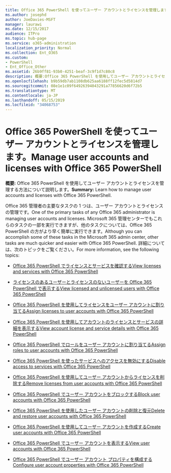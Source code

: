 ```yaml
---
title: Office 365 PowerShell を使ってユーザー アカウントとライセンスを管理します。
ms.author: josephd
author: JoeDavies-MSFT
manager: laurawi
ms.date: 12/15/2017
audience: ITPro
ms.topic: hub-page
ms.service: o365-administration
localization_priority: Normal
ms.collection: Ent_O365
ms.custom:
- PowerShell
- Ent_Office_Other
ms.assetid: 26b9ff81-93b0-4251-beaf-3c9f1d7c80c8
description: 概要:Office 365 PowerShell を使用してユーザー アカウントとライセンスを管理する方法について説明します。
ms.openlocfilehash: b9b59db7ab1108db625aa6188ff12fec5d5814d7
ms.sourcegitcommit: 08e1e1c09f64926394043291a77856620d6f72b5
ms.translationtype: MT
ms.contentlocale: ja-JP
ms.lasthandoff: 05/15/2019
ms.locfileid: "34068753"
---
```

# <a name="manage-user-accounts-and-licenses-with-office-365-powershell"></a><span data-ttu-id="9c38c-103">Office 365 PowerShell を使ってユーザー アカウントとライセンスを管理します。</span><span class="sxs-lookup"><span data-stu-id="9c38c-103">Manage user accounts and licenses with Office 365 PowerShell</span></span>

 <span data-ttu-id="9c38c-104">**概要:** Office 365 PowerShell を使用してユーザー アカウントとライセンスを管理する方法について説明します。</span><span class="sxs-lookup"><span data-stu-id="9c38c-104">**Summary:** Learn how to manage user accounts and licenses with Office 365 PowerShell.</span></span>
  
<span data-ttu-id="9c38c-105">Office 365 管理者の主要なタスクの 1 つは、ユーザー アカウントとライセンスの管理です。</span><span class="sxs-lookup"><span data-stu-id="9c38c-105">One of the primary tasks of any Office 365 administrator is managing user accounts and licenses.</span></span> <span data-ttu-id="9c38c-106">Microsoft 365 管理センターでもこれらのタスクの一部を実行できますが、他のタスクについては、Office 365 PowerShell の方がより早く簡単に実行できます。</span><span class="sxs-lookup"><span data-stu-id="9c38c-106">Although you can accomplish some of these tasks in the Microsoft 365 admin center, other tasks are much quicker and easier with Office 365 PowerShell.</span></span> <span data-ttu-id="9c38c-107">詳細については、次のトピックをご覧ください。</span><span class="sxs-lookup"><span data-stu-id="9c38c-107">For more information, see the following topics:</span></span>
  
- [<span data-ttu-id="9c38c-108">Office 365 PowerShell でライセンスとサービスを確認する</span><span class="sxs-lookup"><span data-stu-id="9c38c-108">View licenses and services with Office 365 PowerShell</span></span>](view-licenses-and-services-with-office-365-powershell.md)
    
- [<span data-ttu-id="9c38c-109">ライセンスのあるユーザーとライセンスのないユーザーを Office 365 PowerShell で表示する</span><span class="sxs-lookup"><span data-stu-id="9c38c-109">View licensed and unlicensed users with Office 365 PowerShell</span></span>](view-licensed-and-unlicensed-users-with-office-365-powershell.md)
    
- [<span data-ttu-id="9c38c-110">Office 365 PowerShell を使用してライセンスをユーザー アカウントに割り当てる</span><span class="sxs-lookup"><span data-stu-id="9c38c-110">Assign licenses to user accounts with Office 365 PowerShell</span></span>](assign-licenses-to-user-accounts-with-office-365-powershell.md)
    
- [<span data-ttu-id="9c38c-111">Office 365 PowerShell を使用してアカウントのライセンスとサービスの詳細を表示する</span><span class="sxs-lookup"><span data-stu-id="9c38c-111">View account license and service details with Office 365 PowerShell</span></span>](view-account-license-and-service-details-with-office-365-powershell.md)
    
- [<span data-ttu-id="9c38c-112">Office 365 PowerShell でロールをユーザー アカウントに割り当てる</span><span class="sxs-lookup"><span data-stu-id="9c38c-112">Assign roles to user accounts with Office 365 PowerShell</span></span>](assign-roles-to-user-accounts-with-office-365-powershell.md)
    
- [<span data-ttu-id="9c38c-113">Office 365 PowerShell を使ったサービスへのアクセスを無効にする</span><span class="sxs-lookup"><span data-stu-id="9c38c-113">Disable access to services with Office 365 PowerShell</span></span>](disable-access-to-services-with-office-365-powershell.md)
    
- [<span data-ttu-id="9c38c-114">Office 365 PowerShell を使用してユーザー アカウントからライセンスを削除する</span><span class="sxs-lookup"><span data-stu-id="9c38c-114">Remove licenses from user accounts with Office 365 PowerShell</span></span>](remove-licenses-from-user-accounts-with-office-365-powershell.md)
    
- [<span data-ttu-id="9c38c-115">Office 365 PowerShell でユーザー アカウントをブロックする</span><span class="sxs-lookup"><span data-stu-id="9c38c-115">Block user accounts with Office 365 PowerShell</span></span>](block-user-accounts-with-office-365-powershell.md)
    
- [<span data-ttu-id="9c38c-116">Office 365 PowerShell を使用したユーザー アカウントの削除と復元</span><span class="sxs-lookup"><span data-stu-id="9c38c-116">Delete and restore user accounts with Office 365 PowerShell</span></span>](delete-and-restore-user-accounts-with-office-365-powershell.md)
    
- [<span data-ttu-id="9c38c-117">Office 365 PowerShell を使用してユーザー アカウントを作成する</span><span class="sxs-lookup"><span data-stu-id="9c38c-117">Create user accounts with Office 365 PowerShell</span></span>](create-user-accounts-with-office-365-powershell.md)
    
- [<span data-ttu-id="9c38c-118">Office 365 PowerShell でユーザー アカウントを表示する</span><span class="sxs-lookup"><span data-stu-id="9c38c-118">View user accounts with Office 365 PowerShell</span></span>](view-user-accounts-with-office-365-powershell.md)
    
- [<span data-ttu-id="9c38c-119">Office 365 PowerShell でユーザー アカウント プロパティを構成する</span><span class="sxs-lookup"><span data-stu-id="9c38c-119">Configure user account properties with Office 365 PowerShell</span></span>](configure-user-account-properties-with-office-365-powershell.md)
    


